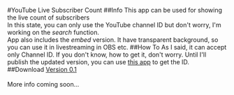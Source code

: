 #YouTube Live Subscriber Count
##Info
This app can be used for showing the live count of subscribers<br>
In this state, you can only use the YouTube channel ID but don't worry, I'm working on the *search* function.<br>
App also includes the *embed* version. It have transparent background, so you can use it in livestreaming in OBS etc.
##How To
As I said, it can accept only Channel ID. If you don't know, how to get it, don't worry. Until I'll publish the updated version, you can use [this app](https://johnnythetank.github.io/youtube-channel-name-converter/) to get the ID.
##Download
[Version 0.1](https://github.com/Creeperman007/subscounter/releases/tag/v0.1)
<br><br>
More info coming soon...
